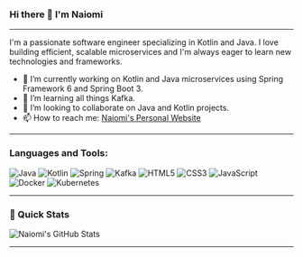 ### Hi there 👋 I'm Naiomi

---

I'm a passionate software engineer specializing in Kotlin and Java. I love building efficient, scalable microservices and I'm always eager to learn new technologies and frameworks.

- 🔭 I’m currently working on Kotlin and Java microservices using Spring Framework 6 and Spring Boot 3.
- 🌱 I’m learning all things Kafka.
- 👯 I’m looking to collaborate on Java and Kotlin projects.
- 📫 How to reach me: [Naiomi's Personal Website](https://www.naiomi.online)

---

### Languages and Tools:

![Java](https://img.shields.io/badge/Java-%23ED8B00.svg?&style=for-the-badge&logo=java&logoColor=white)
![Kotlin](https://img.shields.io/badge/Kotlin-%237F52FF.svg?&style=for-the-badge&logo=kotlin&logoColor=white)
![Spring](https://img.shields.io/badge/Spring-%236DB33F.svg?&style=for-the-badge&logo=spring&logoColor=white)
![Kafka](https://img.shields.io/badge/Kafka-%2300BFFF.svg?&style=for-the-badge&logo=apache-kafka&logoColor=white)
![HTML5](https://img.shields.io/badge/HTML5-%23E34F26.svg?&style=for-the-badge&logo=html5&logoColor=white)
![CSS3](https://img.shields.io/badge/CSS3-%231572B6.svg?&style=for-the-badge&logo=css3&logoColor=white)
![JavaScript](https://img.shields.io/badge/JavaScript-%23F7DF1E.svg?&style=for-the-badge&logo=javascript&logoColor=black)
![Docker](https://img.shields.io/badge/Docker-%232496ED.svg?&style=for-the-badge&logo=docker&logoColor=white)
![Kubernetes](https://img.shields.io/badge/Kubernetes-%23326CE5.svg?&style=for-the-badge&logo=kubernetes&logoColor=white)

---

### 🚀 Quick Stats

![Naiomi's GitHub Stats](https://github-readme-stats.vercel.app/api?username=C0d3N1nJ4&show_icons=true&theme=tokyonight)

---
